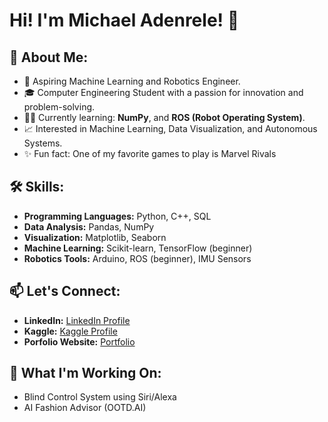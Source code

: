 # Hi!  I'm Michael Adenrele! 👋

## 🚀 About Me:
- 🤖 Aspiring Machine Learning and Robotics Engineer.
- 🎓 Computer Engineering Student with a passion for innovation and problem-solving.
- 🧑‍💻 Currently learning: **NumPy**, and **ROS (Robot Operating System)**.
- 📈 Interested in Machine Learning, Data Visualization, and Autonomous Systems.
- ✨ Fun fact: One of my favorite games to play is Marvel Rivals

## 🛠️ Skills:
- **Programming Languages:** Python, C++, SQL
- **Data Analysis:** Pandas, NumPy
- **Visualization:** Matplotlib, Seaborn
- **Machine Learning:** Scikit-learn, TensorFlow (beginner)
- **Robotics Tools:** Arduino, ROS (beginner), IMU Sensors

## 📫 Let's Connect:
- **LinkedIn:** [LinkedIn Profile](https://www.linkedin.com/in/michael-adenrele-1547592b5/)
- **Kaggle:** [Kaggle Profile](https://www.kaggle.com/michaeladenrele)
- **Porfolio Website:** [Portfolio]()

## 🌱 What I'm Working On:
- Blind Control System using Siri/Alexa
- AI Fashion Advisor (OOTD.AI)
